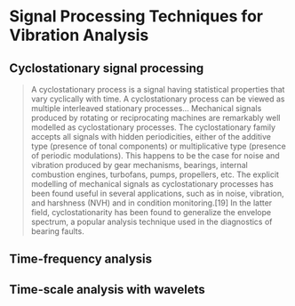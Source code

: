 <!-- # Feature Extraction &  -->
# Signal Processing Techniques for Vibration Analysis



## Cyclostationary signal processing
> A cyclostationary process is a signal having statistical properties that vary cyclically with time. A cyclostationary process can be viewed as multiple interleaved stationary processes... Mechanical signals produced by rotating or reciprocating machines are remarkably well modelled as cyclostationary processes. The cyclostationary family accepts all signals with hidden periodicities, either of the additive type (presence of tonal components) or multiplicative type (presence of periodic modulations). This happens to be the case for noise and vibration produced by gear mechanisms, bearings, internal combustion engines, turbofans, pumps, propellers, etc. The explicit modelling of mechanical signals as cyclostationary processes has been found useful in several applications, such as in noise, vibration, and harshness (NVH) and in condition monitoring.[19] In the latter field, cyclostationarity has been found to generalize the envelope spectrum, a popular analysis technique used in the diagnostics of bearing faults.

## Time-frequency analysis

## Time-scale analysis with wavelets

